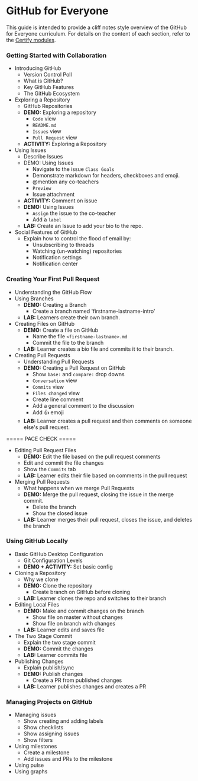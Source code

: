 # GitHub for Everyone

This guide is intended to provide a cliff notes style overview of the GitHub for Everyone curriculum. For details on the content of each section, refer to the [Certify modules](https://github.com/certify/curriculum-github).

### Getting Started with Collaboration

- Introducing GitHub
  - Version Control Poll
  - What is GitHub?
  - Key GitHub Features
  - The GitHub Ecosystem
- Exploring a Repository
  - GitHub Repositories
  - **DEMO:** Exploring a repository
    - `Code` view
    - `README.md`
    - `Issues` view
    - `Pull Request` view
  - **ACTIVITY:** Exploring a Repository
- Using Issues
  - Describe Issues
  - DEMO: Using Issues
    - Navigate to the issue `Class Goals`
    - Demonstrate markdown for headers, checkboxes and emoji.
    - @mention any co-teachers
    - `Preview`
    - Issue attachment
  - **ACTIVITY:** Comment on issue
  - **DEMO:** Using Issues
    - `Assign` the issue to the co-teacher
    - Add a `label`
  - **LAB:** Create an Issue to add your bio to the repo.
- Social Features of GitHub
  - Explain how to control the flood of email by:
    - Unsubscribing to threads 
    - Watching (un-watching) repositories
    - Notification settings
    - Notification center

### Creating Your First Pull Request

- Understanding the GitHub Flow
- Using Branches
  - **DEMO:** Creating a Branch
    - Create a branch named 'firstname-lastname-intro'
  - **LAB:** Learners create their own branch.
- Creating Files on GitHub
  - **DEMO:** Create a file on GitHub
    - Name the file `<firstname-lastname>.md`
    - Commit the file to the branch
  - **LAB:** Learner creates a bio file and commits it to their branch.
- Creating Pull Requests
  - Understanding Pull Requests
  - **DEMO:** Creating a Pull Request on GitHub
    - Show `base:` and `compare:` drop downs
    - `Conversation` view
    - `Commits` view
    - `Files changed` view
    - Create line comment
    - Add a general comment to the discussion
    - Add :+1: emoji
  - **LAB:** Learner creates a pull request and then comments on someone else's pull request.

===== PACE CHECK =====

- Editing Pull Request Files
  - **DEMO:** Edit the file based on the pull request comments
   - Edit and commit the file changes
   - Show the `Commits` tab
  - **LAB:** Learner edits their file based on comments in the pull request
- Merging Pull Requests
  - What happens when we merge Pull Requests
  - **DEMO:** Merge the pull request, closing the issue in the merge commit.
    - Delete the branch
    - Show the closed issue
  - **LAB:** Learner merges their pull request, closes the issue, and deletes the branch

### Using GitHub Locally

- Basic GitHub Desktop Configuration
  - Git Configuration Levels
  - **DEMO + ACTIVITY:** Set basic config
- Cloning a Repository
  - Why we clone
  - **DEMO:** Clone the repository
    - Create branch on GitHub before cloning
  - **LAB:** Learner clones the repo and switches to their branch
- Editing Local Files
  - **DEMO:** Make and commit changes on the branch
    - Show file on master without changes
    - Show file on branch with changes
  - **LAB:** Learner edits and saves file
- The Two Stage Commit
  - Explain the two stage commit
  - **DEMO:** Commit the changes
  - **LAB:** Learner commits file
- Publishing Changes
  - Explain publish/sync
  - **DEMO:** Publish changes
    - Create a PR from published changes
  - **LAB:** Learner publishes changes and creates a PR

### Managing Projects on GitHub

- Managing issues
  - Show creating and adding labels
  - Show checklists
  - Show assigning issues
  - Show filters
- Using milestones
  - Create a milestone
  - Add issues and PRs to the milestone
- Using pulse
- Using graphs
